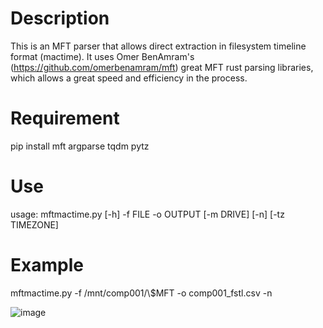 # Description
This is an MFT parser that allows direct extraction in filesystem timeline format (mactime).
It uses Omer BenAmram's (https://github.com/omerbenamram/mft) great MFT rust parsing libraries, which allows a great speed and efficiency in the process.

# Requirement
pip install mft argparse tqdm pytz

# Use
usage: mftmactime.py [-h] -f FILE -o OUTPUT [-m DRIVE] [-n] [-tz TIMEZONE]
                        
# Example
mftmactime.py -f /mnt/comp001/\\$MFT -o comp001_fstl.csv -n

![image](https://user-images.githubusercontent.com/143736/183637088-0089c8c4-ef23-46e1-bbd5-8321422108cb.png)



